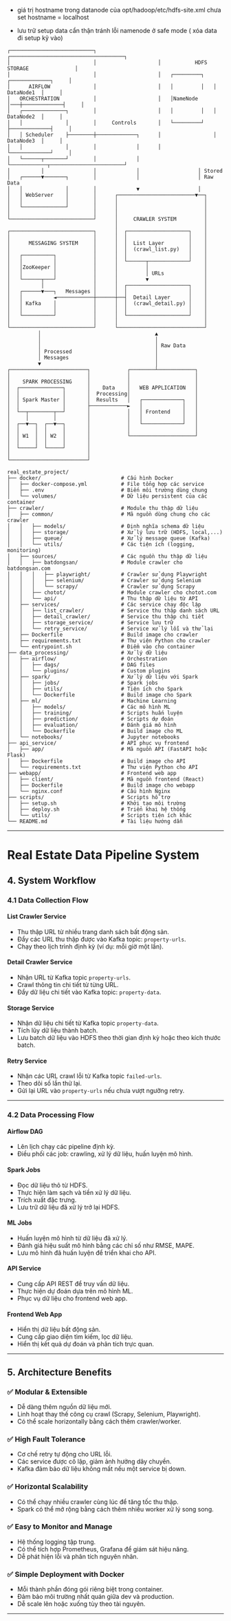 - giá trị hostname trong datanode của opt/hadoop/etc/hdfs-site.xml chưa set hostname = localhost

- lưu trữ setup data cẩn thận tránh lỗi namenode ở safe mode ( xóa data đi setup kỹ vào)

```
┌───────────────────────────┐                    ┌─────────────────────────────────────┐
│                           │                    │           HDFS STORAGE               │
│                           │                    │   ┌─────────┐   ┌─────────────┐     │
│      AIRFLOW              │                    │   │         │   │  DataNode1  │     │
│   ORCHESTRATION           │                    │   │NameNode │───┼─────────────┤     │
│   ┌──────────────┐        │                    │   │         │   │  DataNode2  │     │
│   │              │        │     Controls       │   └─────────┘   ├─────────────┤     │
│   │ Scheduler    ├────────┼─────────────┐      │                 │  DataNode3  │     │
│   │              │        │             │      │                 └─────────────┘     │
│   └──────┬───────┘        │             │      └────────────┬────────────────────────┘
│          │                │             │                   │ Stored
│   ┌──────▼───────┐        │             │                   │ Raw Data
│   │              │        │             ▼                   │
│   │ WebServer    │        │      ┌─────────────────────────▼──┐
│   │              │        │      │                            │
│   └──────────────┘        │      │                            │
│                           │      │                            │
└───────────────────────────┘      │     CRAWLER SYSTEM         │
                                   │                            │
┌───────────────────────────┐      │  ┌────────────────────┐    │
│                           │      │  │                    │    │
│      MESSAGING SYSTEM     │      │  │  List Layer        │    │
│                           │      │  │  (crawl_list.py)   │    │
│   ┌──────────┐            │      │  │                    │    │
│   │          │            │      │  └──────┬─────────────┘    │
│   │ZooKeeper │            │      │         │                  │
│   │          │            │      │         │ URLs             │
│   └──────┬───┘            │      │         ▼                  │
│          │                │      │  ┌────────────────────┐    │
│   ┌──────▼───┐   Messages │      │  │                    │    │
│   │          ◄────────────┼──────┼──┤  Detail Layer      │    │
│   │ Kafka    │            │      │  │  (crawl_detail.py) │    │
│   │          │            │      │  │                    │    │
│   └──────────┘            │      │  └────────────────────┘    │
│                           │      │                            │
└───────────────────────────┘      └────────────────────────────┘
          │                                     ▲
          │                                     │
          │                                     │ Raw Data
          │ Processed                           │
          │ Messages                            │
          ▼                                     │
┌─────────────────────────┐            ┌────────┴────────────┐
│                         │            │                     │
│    SPARK PROCESSING     │            │                     │
│  ┌──────────────┐       │    Data    │   WEB APPLICATION   │
│  │              │       │  Processing│                     │
│  │ Spark Master │       │  Results   │   ┌─────────────┐   │
│  │              │       ├────────────►   │             │   │
│  └──┬────────┬──┘       │            │   │ Frontend    │   │
│     │        │          │            │   │             │   │
│  ┌──▼──┐  ┌──▼──┐       │            │   └─────────────┘   │
│  │     │  │     │       │            │                     │
│  │ W1  │  │ W2  │       │            └─────────────────────┘
│  │     │  │     │       │
│  └─────┘  └─────┘       │
│                         │
└─────────────────────────┘
```


```
real_estate_project/
├── docker/                          # Cấu hình Docker
│   ├── docker-compose.yml           # File tổng hợp các service
│   ├── .env                         # Biến môi trường dùng chung
│   └── volumes/                     # Dữ liệu persistent của các container
├── crawler/                         # Module thu thập dữ liệu
│   ├── common/                      # Mã nguồn dùng chung cho các crawler
│   │   ├── models/                  # Định nghĩa schema dữ liệu
│   │   ├── storage/                 # Xử lý lưu trữ (HDFS, local,...)
│   │   ├── queue/                   # Xử lý message queue (Kafka)
│   │   └── utils/                   # Các tiện ích (logging, monitoring)
│   ├── sources/                     # Các nguồn thu thập dữ liệu
│   │   ├── batdongsan/              # Module crawler cho batdongsan.com
│   │   │   ├── playwright/          # Crawler sử dụng Playwright
│   │   │   ├── selenium/            # Crawler sử dụng Selenium
│   │   │   └── scrapy/              # Crawler sử dụng Scrapy
│   │   ├── chotot/                  # Module crawler cho chotot.com
│   │   └── api/                     # Thu thập dữ liệu từ API
│   ├── services/                    # Các service chạy độc lập
│   │   ├── list_crawler/            # Service thu thập danh sách URL
│   │   ├── detail_crawler/          # Service thu thập chi tiết
│   │   ├── storage_service/         # Service lưu trữ
│   │   └── retry_service/           # Service xử lý lỗi và thử lại
│   ├── Dockerfile                   # Build image cho crawler
│   ├── requirements.txt             # Thư viện Python cho crawler
│   └── entrypoint.sh                # Điểm vào cho container
├── data_processing/                 # Xử lý dữ liệu
│   ├── airflow/                     # Orchestration
│   │   ├── dags/                    # DAG files
│   │   └── plugins/                 # Custom plugins
│   ├── spark/                       # Xử lý dữ liệu với Spark
│   │   ├── jobs/                    # Spark jobs
│   │   ├── utils/                   # Tiện ích cho Spark
│   │   └── Dockerfile               # Build image cho Spark
│   ├── ml/                          # Machine Learning
│   │   ├── models/                  # Các mô hình ML
│   │   ├── training/                # Scripts huấn luyện
│   │   ├── prediction/              # Scripts dự đoán
│   │   ├── evaluation/              # Đánh giá mô hình
│   │   └── Dockerfile               # Build image cho ML
│   └── notebooks/                   # Jupyter notebooks
├── api_service/                     # API phục vụ frontend
│   ├── app/                         # Mã nguồn API (FastAPI hoặc Flask)
│   ├── Dockerfile                   # Build image cho API
│   └── requirements.txt             # Thư viện Python cho API
├── webapp/                          # Frontend web app
│   ├── client/                      # Mã nguồn frontend (React)
│   ├── Dockerfile                   # Build image cho webapp
│   └── nginx.conf                   # Cấu hình Nginx
├── scripts/                         # Scripts hỗ trợ
│   ├── setup.sh                     # Khởi tạo môi trường
│   ├── deploy.sh                    # Triển khai hệ thống
│   └── utils/                       # Scripts tiện ích khác
└── README.md                        # Tài liệu hướng dẫn
```
---

# Real Estate Data Pipeline System

## 4. System Workflow

### 4.1 Data Collection Flow

#### **List Crawler Service**

* Thu thập URL từ nhiều trang danh sách bất động sản.
* Đẩy các URL thu thập được vào Kafka topic: `property-urls`.
* Chạy theo lịch trình định kỳ (ví dụ: mỗi giờ một lần).

#### **Detail Crawler Service**

* Nhận URL từ Kafka topic `property-urls`.
* Crawl thông tin chi tiết từ từng URL.
* Đẩy dữ liệu chi tiết vào Kafka topic: `property-data`.

#### **Storage Service**

* Nhận dữ liệu chi tiết từ Kafka topic `property-data`.
* Tích lũy dữ liệu thành batch.
* Lưu batch dữ liệu vào HDFS theo thời gian định kỳ hoặc theo kích thước batch.

#### **Retry Service**

* Nhận các URL crawl lỗi từ Kafka topic `failed-urls`.
* Theo dõi số lần thử lại.
* Gửi lại URL vào `property-urls` nếu chưa vượt ngưỡng retry.

---

### 4.2 Data Processing Flow

#### **Airflow DAG**

* Lên lịch chạy các pipeline định kỳ.
* Điều phối các job: crawling, xử lý dữ liệu, huấn luyện mô hình.

#### **Spark Jobs**

* Đọc dữ liệu thô từ HDFS.
* Thực hiện làm sạch và tiền xử lý dữ liệu.
* Trích xuất đặc trưng.
* Lưu trữ dữ liệu đã xử lý trở lại HDFS.

#### **ML Jobs**

* Huấn luyện mô hình từ dữ liệu đã xử lý.
* Đánh giá hiệu suất mô hình bằng các chỉ số như RMSE, MAPE.
* Lưu mô hình đã huấn luyện để triển khai cho API.

#### **API Service**

* Cung cấp API REST để truy vấn dữ liệu.
* Thực hiện dự đoán dựa trên mô hình ML.
* Phục vụ dữ liệu cho frontend web app.

#### **Frontend Web App**

* Hiển thị dữ liệu bất động sản.
* Cung cấp giao diện tìm kiếm, lọc dữ liệu.
* Hiển thị kết quả dự đoán và phân tích trực quan.

---

## 5. Architecture Benefits

### ✅ **Modular & Extensible**

* Dễ dàng thêm nguồn dữ liệu mới.
* Linh hoạt thay thế công cụ crawl (Scrapy, Selenium, Playwright).
* Có thể scale horizontally bằng cách thêm crawler/worker.

### ✅ **High Fault Tolerance**

* Cơ chế retry tự động cho URL lỗi.
* Các service được cô lập, giảm ảnh hưởng dây chuyền.
* Kafka đảm bảo dữ liệu không mất nếu một service bị down.

### ✅ **Horizontal Scalability**

* Có thể chạy nhiều crawler cùng lúc để tăng tốc thu thập.
* Spark có thể mở rộng bằng cách thêm nhiều worker xử lý song song.

### ✅ **Easy to Monitor and Manage**

* Hệ thống logging tập trung.
* Có thể tích hợp Prometheus, Grafana để giám sát hiệu năng.
* Dễ phát hiện lỗi và phân tích nguyên nhân.

### ✅ **Simple Deployment with Docker**

* Mỗi thành phần đóng gói riêng biệt trong container.
* Đảm bảo môi trường nhất quán giữa dev và production.
* Dễ scale lên hoặc xuống tùy theo tài nguyên.

---
